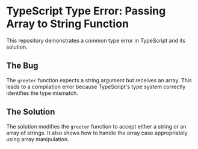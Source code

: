 # TypeScript Type Error: Passing Array to String Function

This repository demonstrates a common type error in TypeScript and its solution.

## The Bug
The `greeter` function expects a string argument but receives an array. This leads to a compilation error because TypeScript's type system correctly identifies the type mismatch.

## The Solution
The solution modifies the `greeter` function to accept either a string or an array of strings.  It also shows how to handle the array case appropriately using array manipulation.